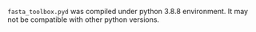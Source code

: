 `fasta_toolbox.pyd` was compiled under python 3.8.8 environment. It may not be compatible with other python versions.
